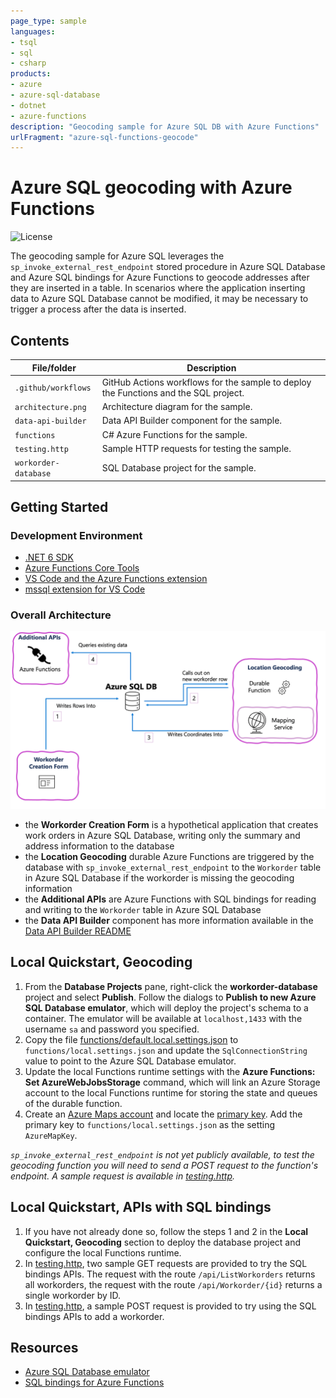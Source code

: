 ```yaml
---
page_type: sample
languages:
- tsql
- sql
- csharp
products:
- azure
- azure-sql-database
- dotnet
- azure-functions
description: "Geocoding sample for Azure SQL DB with Azure Functions"
urlFragment: "azure-sql-functions-geocode"
---
```


# Azure SQL geocoding with Azure Functions


![License](https://img.shields.io/badge/license-MIT-green.svg)

<!-- 
Guidelines on README format: https://review.docs.microsoft.com/help/onboard/admin/samples/concepts/readme-template?branch=master

Guidance on onboarding samples to docs.microsoft.com/samples: https://review.docs.microsoft.com/help/onboard/admin/samples/process/onboarding?branch=master

Taxonomies for products and languages: https://review.docs.microsoft.com/new-hope/information-architecture/metadata/taxonomies?branch=master
-->

The geocoding sample for Azure SQL leverages the `sp_invoke_external_rest_endpoint` stored procedure in Azure SQL Database and Azure SQL bindings for Azure Functions to geocode addresses after they are inserted in a table.  In scenarios where the application inserting data to Azure SQL Database cannot be modified, it may be necessary to trigger a process after the data is inserted. 


## Contents

| File/folder       | Description                                |
|-------------------|--------------------------------------------|
| `.github/workflows`       | GitHub Actions workflows for the sample to deploy the Functions and the SQL project. |
| `architecture.png`       | Architecture diagram for the sample. |
| `data-api-builder`       | Data API Builder component for the sample. |
| `functions`       | C# Azure Functions for the sample. |
| `testing.http`       | Sample HTTP requests for testing the sample. |
| `workorder-database`       | SQL Database project for the sample. |


## Getting Started

### Development Environment

- [.NET 6 SDK](https://dotnet.microsoft.com/download/dotnet/6.0)
- [Azure Functions Core Tools](https://learn.microsoft.com/azure/azure-functions/functions-run-local#install-the-azure-functions-core-tools)
- [VS Code and the Azure Functions extension](https://marketplace.visualstudio.com/items?itemName=ms-azuretools.vscode-azurefunctions)
- [mssql extension for VS Code](https://marketplace.visualstudio.com/items?itemName=ms-mssql.mssql)


### Overall Architecture

![Architecture Diagram](./architecture.png)

- the **Workorder Creation Form** is a hypothetical application that creates work orders in Azure SQL Database, writing only the summary and address information to the database
- the **Location Geocoding** durable Azure Functions are triggered by the database with `sp_invoke_external_rest_endpoint` to the `Workorder` table in Azure SQL Database if the workorder is missing the geocoding information
- the **Additional APIs** are Azure Functions with SQL bindings for reading and writing to the `Workorder` table in Azure SQL Database
- the **Data API Builder** component has more information available in the [Data API Builder README](./data-api-builder/readme.md)

## Local Quickstart, Geocoding

1. From the **Database Projects** pane, right-click the **workorder-database** project and select **Publish**. Follow the dialogs to **Publish to new Azure SQL Database emulator**, which will deploy the project's schema to a container.  The emulator will be available at `localhost,1433` with the username `sa` and password you specified.
2. Copy the file [functions/default.local.settings.json](./functions/default.local.settings.json) to `functions/local.settings.json` and update the `SqlConnectionString` value to point to the Azure SQL Database emulator.
3. Update the local Functions runtime settings with the **Azure Functions: Set AzureWebJobsStorage** command, which will link an Azure Storage account to the local Functions runtime for storing the state and queues of the durable function.
4. Create an [Azure Maps account](https://learn.microsoft.com/azure/azure-maps/quick-demo-map-app#create-an-azure-maps-account) and locate the [primary key](https://learn.microsoft.com/azure/azure-maps/quick-demo-map-app#get-the-primary-key-for-your-account). Add the primary key to `functions/local.settings.json` as the setting `AzureMapKey`.

*`sp_invoke_external_rest_endpoint` is not yet publicly available, to test the geocoding function you will need to send a POST request to the function's endpoint. A sample request is available in [testing.http](testing.http).*


## Local Quickstart, APIs with SQL bindings

1. If you have not already done so, follow the steps 1 and 2 in the **Local Quickstart, Geocoding** section to deploy the database project and configure the local Functions runtime.
2. In [testing.http](testing.http), two sample GET requests are provided to try the SQL bindings APIs.  The request with the route `/api/ListWorkorders` returns all workorders, the request with the route `/api/Workorder/{id}` returns a single workorder by ID.
3. In [testing.http](testing.http), a sample POST request is provided to try using the SQL bindings APIs to add a workorder.


## Resources

- [Azure SQL Database emulator](https://aka.ms/azuredbemulator)
- [SQL bindings for Azure Functions](https://aka.ms/sqlbindings)
